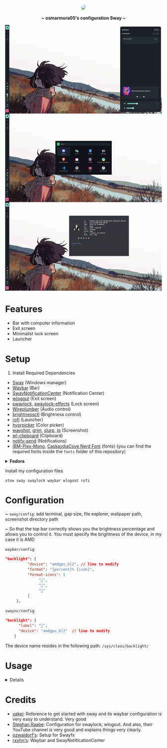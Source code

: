 <!-- PROFILE PICTURE -->
<p align="center">
  <img width="25%" src="https://github.com/osmarmora05.png" style="border-radius: 12px;"/>
</p>

<!-- NAME PROYECT -->
<p align="center">
  <b>~ osmarmora05's configuration Sway ~</b>
</p>

<img src="./.github/screenshots/sway.jpg">

<!-- FEATURES -->

# Features

- Bar with computer information
- Exit screen
- Minimalist lock screen
- Launcher

<!-- SETUP -->

# Setup

1. Install Required Dependencies

- [Sway](https://swaywm.org/) (Windows manager)
- [Waybar](https://github.com/Alexays/Waybar) (Bar)
- [SwayNotificationCenter](https://github.com/ErikReider/SwayNotificationCenter) (Notification Center)
- [wlogout](https://github.com/ArtsyMacaw/wlogout) (Exit screen)
- [swaylock](https://github.com/swaywm/swaylock), [swaylock-effects](https://github.com/mortie/swaylock-effects) (Lock screen)
- [Wireplumber](https://github.com/PipeWire/wireplumber) (Audio control)
- [brightnessctl](https://github.com/Hummer12007/brightnessctl) (Brightness control)
- [rofi](https://github.com/adi1090x/rofi) (Launcher)
- [hyprpicker](https://github.com/hyprwm/hyprpicker) (Color picker)
- [wayshot](https://github.com/reinefjord/wayshot), [grim](https://github.com/emersion/grim), [slurp](https://github.com/emersion/slurp), [jq](https://github.com/jqlang/jq) (Screenshot)
- [wl-clipboard](https://github.com/bugaevc/wl-clipboard) (Clipboard)
- [notify-send](https://github.com/GNOME/libnotify) (Notifications)
- [IBM-Plex-Mono](https://github.com/IBM/plex/tree/master/IBM-Plex-Mono/fonts/complete/ttf), [CaskaydiaCove Nerd Font](https://www.nerdfonts.com/font-downloads) (fonts) (you can find the required fonts inside the `fonts` folder of this repository)

<details>
<summary><b>Fedora</b></summary>

<p align="center">
    <b> </b>
</p>

> 1. Required Packages

```shell
sudo dnf install waybar sway wlogout swaylock wireplumber brightnessctl rofi grim slurp jq wl-clipboard notify-send
```

> To install `swaylock-effects` you will need the following dependencies and follow the build instructions [here](https://github.com/mortie/swaylock-effects):

```shell
sudo dnf install ninja-build meson wayland-protocols-devel wayland-devel
```

> To install `hyprpicker` you will need the following dependencies and follow the build instructions [here](https://github.com/hyprwm/hyprpicker):

```shell
sudo dnf install ninja-build meson mesa-libGLES-devel pango pango-devel
```

</details>

Install my configuration files

```shell
stow sway swaylock waybar wlogout rofi
```

<p align="center">
    <b> </b>
</p>

<!-- CONFIGURATION -->

# Configuration

<p align="center">
    <b> </b>
</p>

~ `sway/config`: add terminal, gap size, file explorer, wallpaper path, screenshot directory path

~ So that the top bar correctly shows you the brightness percentage and allows you to control it. You must specify the brightness of the device, in my case it is AMD

`waybar/config`:

```json
"backlight": {
          "device": "amdgpu_bl2", // line to modify
          "format": "{percent}% {icon}",
          "format-icons": [
               "󰃞",
               "󰃟",
               "󰃠"
          ]
     },
```

`swaync/config`:

```json
"backlight": {
      "label": "󰃟",
      "device": "amdgpu_bl2"  // line to modify
    }
```

The device name resides in the following path: `/sys/class/backlight/`

<p align="center">
    <b> </b>
</p>

<!-- KEYBINDS -->

# Usage

<details>

| Keybind                 | Description                           |
| ----------------------- | ------------------------------------- |
| Sway                    | -                                     |
| `mod + Shift + q`       | Exit Sway.                            |
| `mod + Control + r`     | Reload config.                        |
| Applications            | -                                     |
| `mod + Return`          | Opens a terminal.                     |
| `mod + Shift + e`       | Opens a GUI file manager.             |
| Window Management       | -                                     |
| `mod + q`               | Close focused client.                 |
| `Control + mod + Space` | toggle floating.                      |
| `mod + j`               | Focus next by index.                  |
| `mod + k`               | Focus previous by index.              |
| `mod + m`               | (un)maximize.                         |
| `mod + n`               | Minimze.                              |
| Media Management        | -                                     |
| `XF86AudioRaiseVolume`  | Increase system audio volume.         |
| `XF86AudioLowerVolume`  | Decrease system audio volume.         |
| `XF86MonBrightnessUp`   | Increase screen backlight brightness. |
| `XF86MonBrightnessDown` | Decrease screen backlight brightness. |
| `Print`                 | Take cursor selection screenshot.     |
| `mod + Print`           | Take fullscreen screenshot.           |
| `mod + o`               | Color picker.                         |
| UI                      | -                                     |
| `mod + c`               | Toggle control center visibility.     |

</details>

<p align="center">
    <b> </b>
</p>

<!-- CREDITS -->

# Credits

- [yakei](https://gitlab.com/yakei/Desktop): Reference to get started with sway and its waybar configuration is very easy to understand. Very good
- [Stephan Raabe](https://gitlab.com/stephan-raabe/dotfiles/-/tree/main?ref_type=heads): Configuration for swaylock, wlogout. And also, their YouTube channel is very good and explains things very clearly.
- [ozwaldorf's](https://github.com/ozwaldorf/dotfiles): Setup for Swayfx
- [rxyhn's](https://github.com/ozwaldorf/dotfiles): Waybar and SwayNotificationCenter